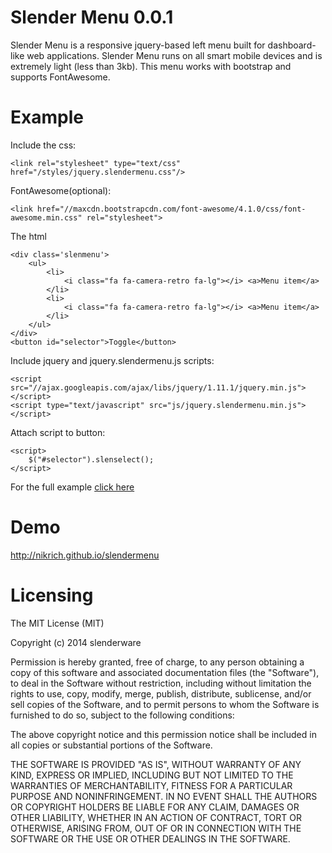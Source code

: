 Slender Menu 0.0.1
===========

Slender Menu is a responsive jquery-based left menu built for dashboard-like web applications. Slender Menu runs on all smart mobile devices and is extremely light (less than 3kb). This menu works with bootstrap and supports FontAwesome. 

Example
==========

Include the css:
```
<link rel="stylesheet" type="text/css" href="/styles/jquery.slendermenu.css"/>
```
FontAwesome(optional):
```
<link href="//maxcdn.bootstrapcdn.com/font-awesome/4.1.0/css/font-awesome.min.css" rel="stylesheet">
```
The html
```
<div class='slenmenu'>
	<ul>
		<li>
			<i class="fa fa-camera-retro fa-lg"></i> <a>Menu item</a>
		</li>
		<li>
			<i class="fa fa-camera-retro fa-lg"></i> <a>Menu item</a>
		</li>
	</ul>
</div>
<button id="selector">Toggle</button>
```
Include jquery and jquery.slendermenu.js scripts:
```
<script src="//ajax.googleapis.com/ajax/libs/jquery/1.11.1/jquery.min.js"></script>
<script type="text/javascript" src="js/jquery.slendermenu.min.js"></script>
```
Attach script to button:
```
<script>
	$("#selector").slenselect();
</script>
```

For the full example <a href='https://gist.github.com/nikrich/e299ab3bbdacb28f32d4'>click here</a>

Demo
===========
http://nikrich.github.io/slendermenu

Licensing
===========
The MIT License (MIT)

Copyright (c) 2014 slenderware

Permission is hereby granted, free of charge, to any person obtaining a copy
of this software and associated documentation files (the "Software"), to deal
in the Software without restriction, including without limitation the rights
to use, copy, modify, merge, publish, distribute, sublicense, and/or sell
copies of the Software, and to permit persons to whom the Software is
furnished to do so, subject to the following conditions:

The above copyright notice and this permission notice shall be included in
all copies or substantial portions of the Software.

THE SOFTWARE IS PROVIDED "AS IS", WITHOUT WARRANTY OF ANY KIND, EXPRESS OR
IMPLIED, INCLUDING BUT NOT LIMITED TO THE WARRANTIES OF MERCHANTABILITY,
FITNESS FOR A PARTICULAR PURPOSE AND NONINFRINGEMENT. IN NO EVENT SHALL THE
AUTHORS OR COPYRIGHT HOLDERS BE LIABLE FOR ANY CLAIM, DAMAGES OR OTHER
LIABILITY, WHETHER IN AN ACTION OF CONTRACT, TORT OR OTHERWISE, ARISING FROM,
OUT OF OR IN CONNECTION WITH THE SOFTWARE OR THE USE OR OTHER DEALINGS IN
THE SOFTWARE.


